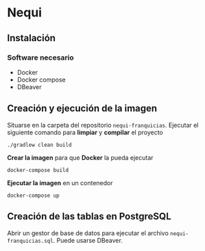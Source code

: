 # Nequi

## Instalación

### Software necesario

* Docker 
* Docker compose 
* DBeaver

## Creación y ejecución de la imagen

Situarse en la carpeta del repositorio `nequi-franquicias`. Ejecutar el siguiente comando para **limpiar** y **compilar** el proyecto
```
./gradlew clean build
```
**Crear la imagen** para que **Docker** la pueda ejecutar
```
docker-compose build
```
**Ejecutar la imagen** en un contenedor
```
docker-compose up
```
## Creación de las tablas en PostgreSQL

Abrir un gestor de base de datos para ejecutar el archivo `nequi-franquicias.sql`. Puede usarse DBeaver.
